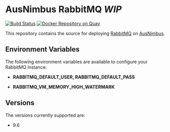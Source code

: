 # AusNimbus RabbitMQ *WIP*

[![Build Status](https://travis-ci.org/ausnimbus/rabbitmq-component.svg?branch=master)](https://travis-ci.org/ausnimbus/rabbitmq-component)
[![Docker Repository on Quay](https://quay.io/repository/ausnimbus/rabbitmq-component/status "Docker Repository on Quay")](https://quay.io/repository/ausnimbus/rabbitmq-component)

This repository contains the source for deploying [RabbitMQ](https://www.ausnimbus.com.au/instant-apps/rabbitmq/)
on [AusNimbus](https://www.ausnimbus.com.au/).

## Environment Variables

The following environment variables are available to configure your RabbitMQ instance:

- **RABBITMQ_DEFAULT_USER, RABBITMQ_DEFAULT_PASS**


- **RABBITMQ_VM_MEMORY_HIGH_WATERMARK**



## Versions

The versions currently supported are:

- 9.6

